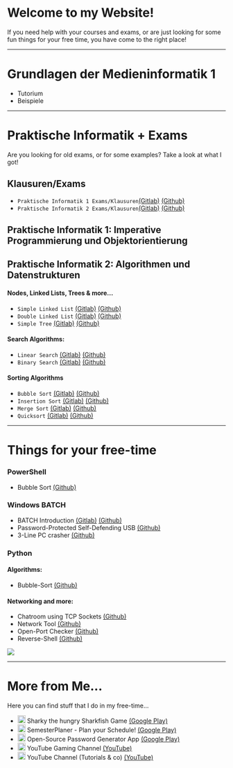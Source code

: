 <head><link rel="icon" href="https://lh3.googleusercontent.com/asPozAuGQpJqNz-PB0yesBw9wRGkLDuquGqCf0p47rqBSvhxU5pdNHS27O5fuSF_RyY=s180-rw"></head>

<h1>Welcome to my Website!</h1>
<p>If you need help with your courses and exams, or are just looking for some fun things for your free time, you have come to the right place!</p>
<!-- Page Breaker(s)-->
<hr>

<h1>Grundlagen der Medieninformatik 1</h1>

<ul>
  <li>Tutorium</li>
  <li>Beispiele</li>
</ul>

<!-- Page Breaker(s)-->
<hr>

<h1>Praktische Informatik + Exams</h1>
<p>Are you looking for old exams, or for some examples? Take a look at what I got!</p>

<!--Klausuren Section-->
<h2>Klausuren/Exams</h2>

<!-- PI-1 Klausuren -->
  <ul>
  <li><code>Praktische Informatik 1 Exams/Klausuren</code><a target="_blank" href="https://gitlab.informatik.uni-bremen.de/s_xsipo6/university_stuff/tree/master/2.%20Praktische%20Informatik%201/Exams/Praktische%20Informatik%201%20-%20Imperative%20Programmierung%20und%20Objektorientierung">(Gitlab)</a> <a target="_blank" href="https://github.com/leolion3/University_Stuff/tree/master/2.%20Klausuren/Praktische%20Informatik/Praktische%20Informatik%201%20-%20Imperative%20Programmierung%20und%20Objektorientierung">(Github)</a></li>
<!-- PI-2 Klausuren -->
    <li><code>Praktische Informatik 2 Exams/Klausuren</code><a target="_blank" href="https://gitlab.informatik.uni-bremen.de/s_xsipo6/university_stuff/tree/master/2.%20Praktische%20Informatik%201/Exams/Praktische%20Informatik%202%20-%20Algorithmen%20und%20Datenstrukturen">(Gitlab)</a> <a target="_blank" href="https://github.com/leolion3/University_Stuff/tree/master/2.%20Klausuren/Praktische%20Informatik/Praktische%20Informatik%202%20-%20Algorithmen%20und%20Datenstrukturen">(Github)</a></li>
  </ul>

<!-- PI-1 -->
<h2>Praktische Informatik 1: Imperative Programmierung und Objektorientierung</h2>

<!-- PI-2 -->
<h2>Praktische Informatik 2: Algorithmen und Datenstrukturen</h2>

<!-- Nodes & more -->
<h4>Nodes, Linked Lists, Trees & more...</h4>
<ul>
  <li><code>Simple Linked List</code> <a target="_blank" href="https://gitlab.informatik.uni-bremen.de/s_xsipo6/university_stuff/tree/master/3.%20Beispiele/Praktische%20Informatik%202%20-%20Datenstrukturen%20und%20Algorithmen/Nodes,%20LinkedLists,%20Trees/LinkedList">(Gitlab)</a> <a target="_blank" href="https://github.com/leolion3/University_Stuff/tree/master/3.%20Beispiele/Praktische%20Informatik%202%20-%20Datenstrukturen%20und%20Algorithmen/Nodes%2C%20LinkedLists%2C%20Trees/LinkedList">(Github)</a></li>
  <li><code>Double Linked List</code> <a target="_blank" href="https://gitlab.informatik.uni-bremen.de/s_xsipo6/university_stuff/tree/master/3.%20Beispiele/Praktische%20Informatik%202%20-%20Datenstrukturen%20und%20Algorithmen/Nodes,%20LinkedLists,%20Trees/Double%20LinkedList">(Gitlab)</a> <a target="_blank" href="https://github.com/leolion3/University_Stuff/tree/master/3.%20Beispiele/Praktische%20Informatik%202%20-%20Datenstrukturen%20und%20Algorithmen/Nodes%2C%20LinkedLists%2C%20Trees/Double%20LinkedList">(Github)</a></li>
  <li><code>Simple Tree</code> <a target="_blank" href="https://gitlab.informatik.uni-bremen.de/s_xsipo6/university_stuff/tree/master/3.%20Beispiele/Praktische%20Informatik%202%20-%20Datenstrukturen%20und%20Algorithmen/Nodes,%20LinkedLists,%20Trees/SimpleTree">(Gitlab)</a> <a target="_blank" href="https://github.com/leolion3/University_Stuff/tree/master/3.%20Beispiele/Praktische%20Informatik%202%20-%20Datenstrukturen%20und%20Algorithmen/Nodes%2C%20LinkedLists%2C%20Trees/SimpleTree">(Github)</a> </li>
</ul>


<!-- Search -->
<h4>Search Algorithms:</h4>
<ul>
  <li><code>Linear Search</code> <a target="_blank" href="https://gitlab.informatik.uni-bremen.de/s_xsipo6/university_stuff/tree/master/3.%20Beispiele/Praktische%20Informatik%202%20-%20Datenstrukturen%20und%20Algorithmen/Search%20Algorithms/LinearSearch">(Gitlab)</a> <a target="_blank" href="https://github.com/leolion3/University_Stuff/tree/master/3.%20Beispiele/Praktische%20Informatik%202%20-%20Datenstrukturen%20und%20Algorithmen/Search%20Algorithms/LinearSearch">(Github)</a></li>
  <li><code>Binary Search</code> <a target="_blank" href="https://gitlab.informatik.uni-bremen.de/s_xsipo6/university_stuff/tree/master/3.%20Beispiele/Praktische%20Informatik%202%20-%20Datenstrukturen%20und%20Algorithmen/Search%20Algorithms/BinarySearch">(Gitlab)</a> <a target="_blank" href="https://github.com/leolion3/University_Stuff/tree/master/3.%20Beispiele/Praktische%20Informatik%202%20-%20Datenstrukturen%20und%20Algorithmen/Search%20Algorithms/BinarySearch">(Github)</a></li>
</ul>

<!-- Sorting -->
<h4>Sorting Algorithms</h4>
<ul>
  <li><code>Bubble Sort</code> <a href="https://gitlab.informatik.uni-bremen.de/s_xsipo6/university_stuff/tree/master/3.%20Beispiele/Praktische%20Informatik%202%20-%20Datenstrukturen%20und%20Algorithmen/Sorting%20Algorithms/BubbleSort" target="_blank">(Gitlab)</a> <a target="_blank" href="https://github.com/leolion3/University_Stuff/tree/master/3.%20Beispiele/Praktische%20Informatik%202%20-%20Datenstrukturen%20und%20Algorithmen/Sorting%20Algorithms/BubbleSort">(Github)</a></li>
  <li><code>Insertion Sort</code> <a href="https://gitlab.informatik.uni-bremen.de/s_xsipo6/university_stuff/tree/master/3.%20Beispiele/Praktische%20Informatik%202%20-%20Datenstrukturen%20und%20Algorithmen/Sorting%20Algorithms/InsertionSort" target="_blank">(Gitlab)</a> <a target="_blank" href="https://github.com/leolion3/University_Stuff/tree/master/3.%20Beispiele/Praktische%20Informatik%202%20-%20Datenstrukturen%20und%20Algorithmen/Sorting%20Algorithms/InsertionSort">(Github)</a></li>
  <li><code>Merge Sort</code> <a href="https://gitlab.informatik.uni-bremen.de/s_xsipo6/university_stuff/tree/master/3.%20Beispiele/Praktische%20Informatik%202%20-%20Datenstrukturen%20und%20Algorithmen/Sorting%20Algorithms/MergeSort" target="_blank">(Gitlab)</a> <a target="_blank" href="https://github.com/leolion3/University_Stuff/tree/master/3.%20Beispiele/Praktische%20Informatik%202%20-%20Datenstrukturen%20und%20Algorithmen/Sorting%20Algorithms/MergeSort">(Github)</a></li>
  <li><code>Quicksort</code> <a href="https://gitlab.informatik.uni-bremen.de/s_xsipo6/university_stuff/tree/master/3.%20Beispiele/Praktische%20Informatik%202%20-%20Datenstrukturen%20und%20Algorithmen/Sorting%20Algorithms/QuickSort" target="_blank">(Gitlab)</a> <a target="_blank" href="https://github.com/leolion3/University_Stuff/tree/master/3.%20Beispiele/Praktische%20Informatik%202%20-%20Datenstrukturen%20und%20Algorithmen/Sorting%20Algorithms/QuickSort">(Github)</a></li>
</ul>

<!-- Page Breaker(s)-->
<hr>

<h1>Things for your free-time</h1>


<!-- Android Studio -->
<!-- <h3>Android Studio</h3> -->

<h3>PowerShell</h3>
<ul>
	<li>Bubble Sort <a href="https://github.com/leolion3/University_Stuff/tree/master/Etc%20in%20der%20Freizeit/Powershell/Algorithms/BubbleSort">(Github)</a></li>
</ul>
<!-- Batch -->
<h3>Windows BATCH</h3>
<ul><li>BATCH Introduction <a target="_blank" href="https://gitlab.informatik.uni-bremen.de/s_xsipo6/university_stuff/tree/master/Etc%20in%20der%20Freizeit/Spass%20mit%20SHELL">(Gitlab)</a> <a href="https://github.com/leolion3/University_Stuff/tree/master/Etc%20in%20der%20Freizeit/Spass%20mit%20SHELL">(Github)</a></li>
  <li> Password-Protected Self-Defending USB <a target="_blank" href="https://github.com/leolion3/University_Stuff/tree/master/Etc%20in%20der%20Freizeit/Spass%20mit%20SHELL/2.%20Password-Protected%20Self-Defending%20USB">(Github)</a> </li>
  <li> 3-Line PC crasher <a target="_blank" href="https://github.com/leolion3/University_Stuff/tree/master/Etc%20in%20der%20Freizeit/Spass%20mit%20SHELL/3.%20PC%20CRASHER">(Github) </a> </li> </ul>

<!-- Python Section -->
<h3>Python</h3>

<h4>Algorithms:</h4>
<ul>
	<li>Bubble-Sort <a target="_blank" href="https://github.com/leolion3/University_Stuff/blob/master/Etc%20in%20der%20Freizeit/Python/Algorithms/BubbleSort.py">(Github)</a></li>
</ul>

<h4>Networking and more:</h4>
  <ul> <li>Chatroom using TCP Sockets <a target="_blank" href="https://github.com/leolion3/University_Stuff/tree/master/Etc%20in%20der%20Freizeit/Python/Chatroom">(Github)</a></li>
  <li> Network Tool <a target="_blank" href="https://github.com/leolion3/University_Stuff/tree/master/Etc%20in%20der%20Freizeit/Python/Network%20Tool">(Github)</a> </li>
  <li> Open-Port Checker <a target="_blank" href="https://github.com/leolion3/University_Stuff/tree/master/Etc%20in%20der%20Freizeit/Python/PortChecker">(Github)</a></li>
  <li> Reverse-Shell <a target="_blank" href="https://github.com/leolion3/University_Stuff/tree/master/Etc%20in%20der%20Freizeit/Python/Python%20Reverse%20Shell">(Github)</a> </li>
  </ul>
  <img src="https://github.com/leolion3/University_Stuff/blob/master/Data/Shell.PNG?raw=true">

<!-- Page Breaker(s)-->
<hr>

<!-- Me-section -->
<h1>More from Me...</h1>

Here you can find stuff that I do in my free-time...

<ul>
  <li><img src="https://lh3.googleusercontent.com/iwBywQJPRV8Rk-uuHzMzSspSaTO8AHjgBgeqovw8SlWpdej_vcU68LPLaRa9jptfHlk=s180-rw" width="18" height="18"> Sharky the hungry Sharkfish Game <a target="_blank" href="https://play.google.com/store/apps/details?id=com.SpaceAhoy.Sharky">(Google Play)</a></li>
  <li><img src="https://lh3.googleusercontent.com/asPozAuGQpJqNz-PB0yesBw9wRGkLDuquGqCf0p47rqBSvhxU5pdNHS27O5fuSF_RyY=s180-rw" width="18" height="18"> SemesterPlaner - Plan your Schedule! <a target="_blank" href="https://play.google.com/store/apps/details?id=com.spaceahoy.semesterplaner">(Google Play)</a></li>
  <li><img src="https://lh3.googleusercontent.com/w_qN0qkMH9B-XmVHDn4GDEFfaISZ3ItJuwahMIqq0BfqW-3_GtLsETiG6URyOy_vKA=s180-rw" width="18" height="18"> Open-Source Password Generator App <a target="_blank" href="https://play.google.com/store/apps/details?id=processing.test.password_generator">(Google Play)</a></li>
  <li><img src="https://yt3.ggpht.com/a/AGF-l78lu8bZDQn7_80Q2Hx8cXQepB5RWrGd2-cCQQ=s288-c-k-c0xffffffff-no-rj-mo" width="18" height="18"> YouTube Gaming Channel <a target="_blank" href="https://www.youtube.com/channel/UCesXd6uUzs3LGpHQXNAQ3sQ">(YouTube)</a></li>
  <li><img src="https://yt3.ggpht.com/a/AGF-l7_KHJdyFbiDJZkdoPPeKJ30GvW9HhPLKgZp5w=s288-c-k-c0xffffffff-no-rj-mo" width="18" height="18"> YouTube Channel (Tutorials & co) <a target="_blank" href="https://www.youtube.com/channel/UCxBBrZxnsifQsfCK_Rdbj3Q">(YouTube)</a></li>
</ul>
